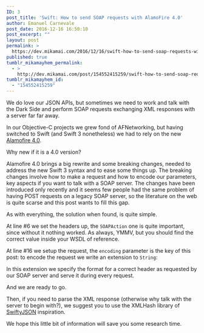 ```yaml
---
ID: 3
post_title: 'Swift: How to send SOAP requests with AlamoFire 4.0'
author: Emanuel Carnevale
post_date: 2016-12-16 16:50:10
post_excerpt: ""
layout: post
permalink: >
  https://dev.mikamai.com/2016/12/16/swift-how-to-send-soap-requests-with-alamofire/
published: true
tumblr_mikamayhem_permalink:
  - >
    http://dev.mikamai.com/post/154552415259/swift-how-to-send-soap-requests-with-alamofire
tumblr_mikamayhem_id:
  - "154552415259"
---
```

<p>We do love our JSON APIs, but sometimes we need to work and talk with the Dark Side and perform SOAP requests exchanging XML responses with a server far far away.</p>

<p>In our Objective-C projects we grew fond of AFNetworking, but having switched to Swift (and Swift 3 nonetheless) we had to rely on the new <a href="https://github.com/Alamofire/Alamofire">Alamofire 4.0</a>.</p>

<p>Why new if it is a 4.0 version?</p>

<p>Alamofire 4.0 brings a big rewrite and some breaking changes, needed to address the new Swift 3 syntax and to ease some things  up. The breaking changes involve how to make a request and how to encode our parameters, key aspects if you want to talk with a SOAP server. The changes have been introduced only recently and it seems few people had the same problem of having POST requests on a legacy SOAP server, so the literature on the web is quite scarse and this post wants to fill this gap.</p>

<p>As with everything, the solution when found, is quite simple.</p>

<p>At line #6 we set the headers up, the <code>SOAPAction</code> one is quite important, since without it nothing worked. As always, YMMV, but you should find the correct value inside your WSDL of reference.</p>

<p>At line #16 we setup the request, the <code>encoding</code> parameter is the key of this post: to encode the request we write an extension to <code>String</code>:</p>

<p>In this extension we specify the format for a correct header as requested by our SOAP server and serve it during every request.</p>

<p>And we are ready to go.</p>

<p>Then, if you need to parse the XML response (otherwise why talk with the server to begin with?), we suggest you to use the XMLHash library of <a href="https://github.com/SwiftyJSON/SwiftyJSON">SwiftyJSON</a> inspiration.</p>

<p>We hope this little bit of information will save you some research time.</p>